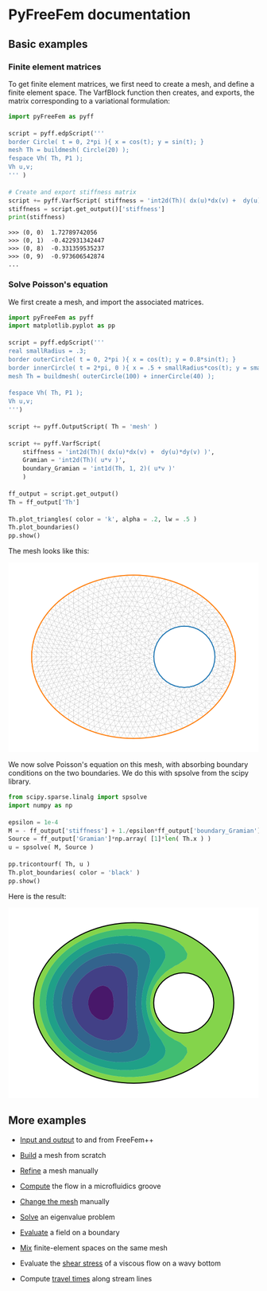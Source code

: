 # PyFreeFem documentation

## Basic examples

### Finite element matrices

To get finite element matrices, we first need to create a mesh, and define a finite element space. The VarfBlock function then creates, and exports, the matrix corresponding to a variational formulation:

```python
import pyFreeFem as pyff

script = pyff.edpScript('''
border Circle( t = 0, 2*pi ){ x = cos(t); y = sin(t); }
mesh Th = buildmesh( Circle(20) );
fespace Vh( Th, P1 );
Vh u,v;
''' )

# Create and export stiffness matrix
script += pyff.VarfScript( stiffness = 'int2d(Th)( dx(u)*dx(v) +  dy(u)*dy(v) )')
stiffness = script.get_output()['stiffness']
print(stiffness)
```

```console
>>> (0, 0)	1.72789742056
>>> (0, 1)	-0.422931342447
>>> (0, 8)	-0.331359535237
>>> (0, 9)	-0.973606542874
...
```

### Solve Poisson's equation

We first create a mesh, and import the associated matrices.

```python
import pyFreeFem as pyff
import matplotlib.pyplot as pp

script = pyff.edpScript('''
real smallRadius = .3;
border outerCircle( t = 0, 2*pi ){ x = cos(t); y = 0.8*sin(t); }
border innerCircle( t = 2*pi, 0 ){ x = .5 + smallRadius*cos(t); y = smallRadius*sin(t); }
mesh Th = buildmesh( outerCircle(100) + innerCircle(40) );

fespace Vh( Th, P1 );
Vh u,v;
''')

script += pyff.OutputScript( Th = 'mesh' )

script += pyff.VarfScript(
    stiffness = 'int2d(Th)( dx(u)*dx(v) +  dy(u)*dy(v) )',
    Gramian = 'int2d(Th)( u*v )',
    boundary_Gramian = 'int1d(Th, 1, 2)( u*v )'
    )

ff_output = script.get_output()
Th = ff_output['Th']

Th.plot_triangles( color = 'k', alpha = .2, lw = .5 )
Th.plot_boundaries()
pp.show()
```
The mesh looks like this:

![Mesh with a hole](../figures/solve.svg)

We now solve Poisson's equation on this mesh, with absorbing boundary conditions on the two boundaries. We do this with spsolve from the scipy library.

```python
from scipy.sparse.linalg import spsolve
import numpy as np

epsilon = 1e-4
M = - ff_output['stiffness'] + 1./epsilon*ff_output['boundary_Gramian']
Source = ff_output['Gramian']*np.array( [1]*len( Th.x ) )
u = spsolve( M, Source )

pp.tricontourf( Th, u )
Th.plot_boundaries( color = 'black' )
pp.show()
```
Here is the result:

![Mesh with a hole](../figures/solve_2.svg)


## More examples

- [Input and output](./IO.md) to and from FreeFem++

- [Build](./build_your_own_mesh.md) a mesh from scratch

- [Refine](./adaptmesh.md) a mesh manually

- [Compute](./rectangle_groove.md) the flow in a microfluidics groove

- [Change the mesh](./mess_with_the_mesh.md) manually

- [Solve](./Helmholtz.md) an eigenvalue problem

- [Evaluate](./boundary_values.md) a field on a boundary

- [Mix](./mixed_FE_spaces.md) finite-element spaces on the same mesh

- Evaluate the [shear stress](./shear_stress.md) of a viscous flow on a wavy bottom

- Compute [travel times](./travel_time.md) along stream lines
